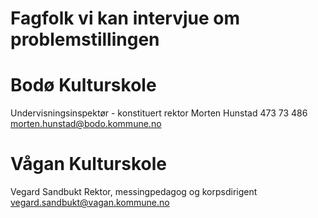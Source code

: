 # Fagfolk vi kan intervjue om problemstillingen

# Bodø Kulturskole
Undervisningsinspektør - konstituert rektor
Morten Hunstad
473 73 486
morten.hunstad@bodo.kommune.no

# Vågan Kulturskole
Vegard Sandbukt
Rektor, messingpedagog og korpsdirigent
vegard.sandbukt@vagan.kommune.no
